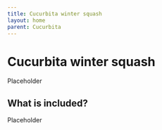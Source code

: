 ```yaml
---
title: Cucurbita winter squash
layout: home
parent: Cucurbita
---
```


# Cucurbita winter squash

Placeholder

## What is included?

Placeholder
